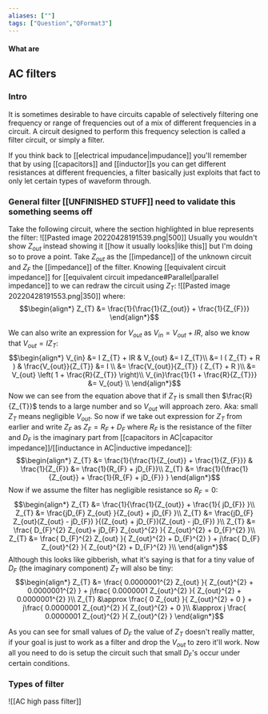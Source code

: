 ```yaml
---
aliases: [""]
tags: ["Question","QFormat3"]
---
```


#### What are
## AC filters
### Intro
It is sometimes desirable to have circuits capable of selectively filtering one frequency or range of frequencies out of a mix of different frequencies in a circuit. A circuit designed to perform this frequency selection is called a filter circuit, or simply a filter.

If you think back to [[electrical impudance|impudance]] you'll remember that by using [[capacitors]] and [[inductor]]s you can get different resistances at different frequencies, a filter basically just exploits that fact to only let certain types of waveform through.

### General filter [[UNFINISHED STUFF]] need to validate this something seems off
Take the following circuit, where the section highlighted in blue represents the filter:
![[Pasted image 20220428191539.png|500]]
Usually you wouldn't show $Z_{out}$ instead showing it [[how it usually looks|like this]] but I'm doing so to prove a point. Take $Z_{out}$ as the [[impedance]] of the unknown circuit and $Z_{F}$ the [[impedance]] of the filter. Knowing [[equivalent circuit impedance]] for [[equivalent circuit impedance#Parallel|parallel impedance]] to we can redraw the circuit using $Z_{T}$:
![[Pasted image 20220428191553.png|350]]
where:
$$\begin{align*}
Z_{T} &= \frac{1}{\frac{1}{Z_{out}} + \frac{1}{Z_{F}}} 
\end{align*}$$

We can also write an expression for $V_{out}$ as $V_{in} = V_{out} + IR$, also we know that $V_{out} = I Z_{T}$:
$$\begin{align*}
V_{in} &= I Z_{T} + IR  &  V_{out} &= I Z_{T}\\
&= I ( Z_{T} + R ) & \frac{V_{out}}{Z_{T}} &= I \\
&= \frac{V_{out}}{Z_{T}} ( Z_{T} + R )\\
&= V_{out} \left( 1 + \frac{R}{Z_{T}} \right)\\
V_{in}\frac{1}{1 + \frac{R}{Z_{T}}} &= V_{out} \\
\end{align*}$$
Now we can see from the equation above that if $Z_{T}$ is small then $\frac{R}{Z_{T}}$ tends to a large number and so $V_{out}$ will approach zero. Aka: small $Z_{T}$ means negligible $V_{out}$. So now if we take out expression for $Z_{T}$ from earlier and write $Z_{F}$ as $Z_{F}=R_{F} + D_{F}$ where $R_{F}$ is the resistance of the filter and $D_{F}$ is the imaginary part from [[capacitors in AC|capacitor impedance]]/[[inductance in AC|inductive impedance]]:
$$\begin{align*}
Z_{T} &= \frac{1}{\frac{1}{Z_{out}} + \frac{1}{Z_{F}}}  & \frac{1}{Z_{F}} &= \frac{1}{R_{F} + jD_{F}}\\
Z_{T} &= \frac{1}{\frac{1}{Z_{out}} + \frac{1}{R_{F} + jD_{F}} }
\end{align*}$$
Now if we assume the filter has negligible resistance so $R_F=0$:
$$\begin{align*}
Z_{T} &= \frac{1}{\frac{1}{Z_{out}} + \frac{1}{ jD_{F}} }\\
Z_{T} &= \frac{jD_{F} Z_{out} }{Z_{out} + jD_{F} }\\
Z_{T} &= \frac{jD_{F} Z_{out}(Z_{out} - jD_{F}) }{(Z_{out} + jD_{F})(Z_{out} - jD_{F}) }\\
Z_{T} &= \frac{ D_{F}^{2} Z_{out}+ jD_{F} Z_{out}^{2} }{ Z_{out}^{2} + D_{F}^{2} }\\
Z_{T} &= \frac{ D_{F}^{2} Z_{out} }{ Z_{out}^{2} + D_{F}^{2} } + j\frac{ D_{F} Z_{out}^{2} }{ Z_{out}^{2} + D_{F}^{2} }\\
\end{align*}$$
Although this looks like gibberish, what it's saying is that for a tiny value of $D_{F}$ (the imaginary component) $Z_{T}$ will also be tiny:
$$\begin{align*}
Z_{T} &= \frac{ 0.0000001^{2} Z_{out} }{ Z_{out}^{2} + 0.0000001^{2} } + j\frac{ 0.0000001 Z_{out}^{2} }{ Z_{out}^{2} + 0.0000001^{2} }\\
Z_{T} &\approx \frac{ 0 Z_{out} }{ Z_{out}^{2} + 0 } + j\frac{ 0.0000001 Z_{out}^{2} }{ Z_{out}^{2} + 0 }\\
&\approx j \frac{ 0.0000001 Z_{out}^{2} }{ Z_{out}^{2} }
\end{align*}$$

As you can see for small values of $D_{F}$ the value of $Z_{T}$ doesn't really matter, if your goal is just to work as a filter and drop the $V_{out}$ to zero it'll work. Now all you need to do is setup the circuit such that small $D_{F}$'s occur under certain conditions.

### Types of filter
![[AC high pass filter]]